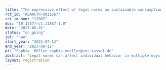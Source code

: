 ```yaml
---
title: "The expressive effect of legal norms on sustainable consumption"
rct_id: "AEARCTR-0011867"
rct_id_num: "11867"
doi: "10.1257/rct.11867-1.0"
date: "2023-08-01"
status: "on_going"
jel: "nan"
start_year: "2023-07-12"
end_year: "2023-08-12"
pi: "Sophia  Möller sophia.moeller@uni-kassel.de"
abstract: "Legal norms can affect individual behavior in multiple ways. Most straightforwardly, they can restrict individual freedom of choice by prohibitions. However, they may also have an impact by signaling what should generally be considered right or wrong, or else, common or uncommon behavior. In this paper, we exploit the recent introduction of the so-called Supply Chain Act in Germany to explore the relevance of the latter channel in the domain of social sustainability. In an online survey among a widely representative sample of about 1,000 individuals in Germany, we examine the expressive effect of information about the German Supply Chain Act on individuals’ willingness to pay for sustainably produced socks that are not directly covered by the law. The willingness to pay is measured via an incentivized consumption decision experiment in which respondents must choose between different sock alternatives in a multiple price list. Finally, we measure subjects’ personal injunctive norm, perceived social injunctive norm, perceived social descriptive norm, as well as subjects’ beliefs on sustainable consumption, which gives us the opportunity to examine whether treatment effects may be attributable to a change in these norms or beliefs. "
layout: registration
---
```


